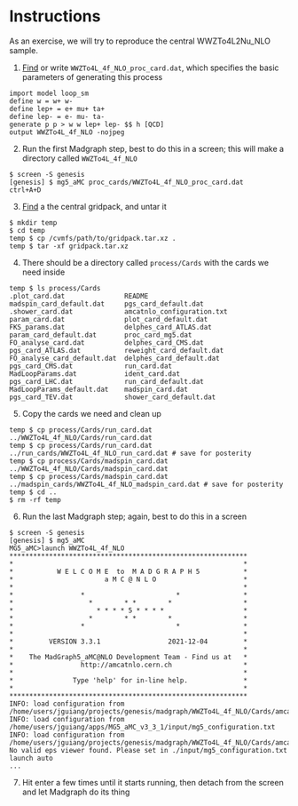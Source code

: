 # Instructions
As an exercise, we will try to reproduce the central WWZTo4L2Nu\_NLO sample.

1. [Find](https://github.com/cms-sw/genproductions/blob/master/bin/MadGraph5_aMCatNLO/cards/production/2017/13TeV/WWZJets/WWZTo4L_4f_NLO/WWZTo4L_4f_NLO_madspin_card.dat) or write `WWZTo4L_4f_NLO_proc_card.dat`, which specifies the basic parameters of generating this process
```
import model loop_sm
define w = w+ w-
define lep+ = e+ mu+ ta+
define lep- = e- mu- ta-
generate p p > w w lep+ lep- $$ h [QCD] 
output WWZTo4L_4f_NLO -nojpeg
```
2. Run the first Madgraph step, best to do this in a screen; this will make a directory called `WWZTo4L_4f_NLO`
```
$ screen -S genesis
[genesis] $ mg5_aMC proc_cards/WWZTo4L_4f_NLO_proc_card.dat
ctrl+A+D
```
3. [Find](http://uaf-10.t2.ucsd.edu/~jguiang/dis/?query=%2FWWZJetsTo4L2Nu_4F_TuneCP5_13TeV-amcatnlo-pythia8%2FRunIISummer20UL18NanoAODv9-106X_upgrade2018_realistic_v16_L1v1-v2%2FNANOAODSIM&type=chain&short=short) a the central gridpack, and untar it
```
$ mkdir temp
$ cd temp
temp $ cp /cvmfs/path/to/gridpack.tar.xz .
temp $ tar -xf gridpack.tar.xz
```
4. There should be a directory called `process/Cards` with the cards we need inside
```
temp $ ls process/Cards
.plot_card.dat               README                       madspin_card_default.dat     pgs_card_default.dat
.shower_card.dat             amcatnlo_configuration.txt   param_card.dat               plot_card_default.dat
FKS_params.dat               delphes_card_ATLAS.dat       param_card_default.dat       proc_card_mg5.dat
FO_analyse_card.dat          delphes_card_CMS.dat         pgs_card_ATLAS.dat           reweight_card_default.dat
FO_analyse_card_default.dat  delphes_card_default.dat     pgs_card_CMS.dat             run_card.dat
MadLoopParams.dat            ident_card.dat               pgs_card_LHC.dat             run_card_default.dat
MadLoopParams_default.dat    madspin_card.dat             pgs_card_TEV.dat             shower_card_default.dat
```
5. Copy the cards we need and clean up
```
temp $ cp process/Cards/run_card.dat ../WWZTo4L_4f_NLO/Cards/run_card.dat
temp $ cp process/Cards/run_card.dat ../run_cards/WWZTo4L_4f_NLO_run_card.dat # save for posterity
temp $ cp process/Cards/madspin_card.dat ../WWZTo4L_4f_NLO/Cards/madspin_card.dat
temp $ cp process/Cards/madspin_card.dat ../madspin_cards/WWZTo4L_4f_NLO_madspin_card.dat # save for posterity
temp $ cd ..
$ rm -rf temp
```
6. Run the last Madgraph step; again, best to do this in a screen
```
$ screen -S genesis
[genesis] $ mg5_aMC
MG5_aMC>launch WWZTo4L_4f_NLO
************************************************************
*                                                          *
*           W E L C O M E  to  M A D G R A P H 5           *
*                       a M C @ N L O                      *
*                                                          *
*                 *                       *                *
*                   *        * *        *                  *
*                     * * * * 5 * * * *                    *
*                   *        * *        *                  *
*                 *                       *                *
*                                                          *
*         VERSION 3.3.1                 2021-12-04         *
*                                                          *
*    The MadGraph5_aMC@NLO Development Team - Find us at   *
*                 http://amcatnlo.cern.ch                  *
*                                                          *
*               Type 'help' for in-line help.              *
*                                                          *
************************************************************
INFO: load configuration from /home/users/jguiang/projects/genesis/madgraph/WWZTo4L_4f_NLO/Cards/amcatnlo_configuration.txt
INFO: load configuration from /home/users/jguiang/apps/MG5_aMC_v3_3_1/input/mg5_configuration.txt
INFO: load configuration from /home/users/jguiang/projects/genesis/madgraph/WWZTo4L_4f_NLO/Cards/amcatnlo_configuration.txt
No valid eps viewer found. Please set in ./input/mg5_configuration.txt
launch auto
...
```
7. Hit enter a few times until it starts running, then detach from the screen and let Madgraph do its thing

